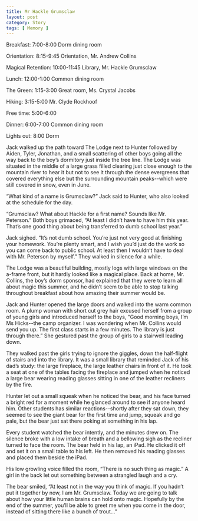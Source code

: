 ```yaml
---
title: Mr Hackle Grumsclaw
layout: post
category: Story
tags: [ Memory ]
---
```

Breakfast: 7:00-8:00 Dorm dining room
  
Orientation: 8:15-9:45 Orientation, Mr. Andrew Collins
  
Magical Retention: 10:00-11:45 Library, Mr. Hackle Grumsclaw

<!-- more -->
  
Lunch: 12:00-1:00 Common dining room
  
The Green: 1:15-3:00 Great room, Ms. Crystal Jacobs
  
Hiking: 3:15-5:00 Mr. Clyde Rockhoof
  
Free time: 5:00-6:00
  
Dinner: 6:00-7:00 Common dining room
  
Lights out: 8:00 Dorm

Jack walked up the path toward The Lodge next to Hunter followed by Aiden, Tyler, Jonathan, and a small scattering of other boys going all the way back to the boy’s dormitory just inside the tree line. The Lodge was situated in the middle of a large grass filled clearing just close enough to the mountain river to hear it but not to see it through the dense evergreens that covered everything else but the surrounding mountain peaks--which were still covered in snow, even in June.

“What kind of a name is Grumsclaw?” Jack said to Hunter, who also looked at the schedule for the day.

“Grumsclaw? What about Hackle for a first name? Sounds like Mr. Peterson.” Both boys grimaced, “At least I didn’t have to have him this year. That’s one good thing about being transferred to dumb school last year.”

Jack sighed. “It’s not dumb school. You’re just not very good at finishing your homework. You’re plenty smart, and I wish you’d just do the work so you can come back to public school. At least then I wouldn’t have to deal with Mr. Peterson by myself.” They walked in silence for a while.

The Lodge was a beautiful building, mostly logs with large windows on the a-frame front, but it hardly looked like a magical place. Back at home, Mr. Collins, the boy’s dorm sponsor, had explained that they were to learn all about magic this summer, and he didn’t seem to be able to stop talking throughout breakfast about how amazing their summer would be.

Jack and Hunter opened the large doors and walked into the warm common room. A plump woman with short cut grey hair excused herself from a group of young girls and introduced herself to the boys, “Good morning boys, I’m Ms Hicks--the camp organizer. I was wondering when Mr. Collins would send you up. The first class starts in a few minutes. The library is just through there.” She gestured past the group of girls to a stairwell leading down.

They walked past the girls trying to ignore the giggles, down the half-flight of stairs and into the library. It was a small library that reminded Jack of his dad’s study: the large fireplace, the large leather chairs in front of it. He took a seat at one of the tables facing the fireplace and jumped when he noticed a large bear wearing reading glasses sitting in one of the leather recliners by the fire.

Hunter let out a small squeak when he noticed the bear, and his face turned a bright red for a moment while he glanced around to see if anyone heard him. Other students has similar reactions--shortly after they sat down, they seemed to see the giant bear for the first time and jump, squeak and go pale, but the bear just sat there poking at something in his lap.

Every student watched the bear intently, and the minutes drew on. The silence broke with a low intake of breath and a bellowing sigh as the recliner turned to face the room. The bear held in his lap, an iPad. He clicked it off and set it on a small table to his left. He then removed his reading glasses and placed them beside the iPad.

His low growling voice filled the room, “There is no such thing as magic.” A girl in the back let out something between a strangled laugh and a cry.

The bear smiled, “At least not in the way you think of magic. If you hadn’t put it together by now, I am Mr. Grumsclaw. Today we are going to talk about how your little human brains can hold onto magic. Hopefully by the end of the summer, you’ll be able to greet me when you come in the door, instead of sitting there like a bunch of trout…”